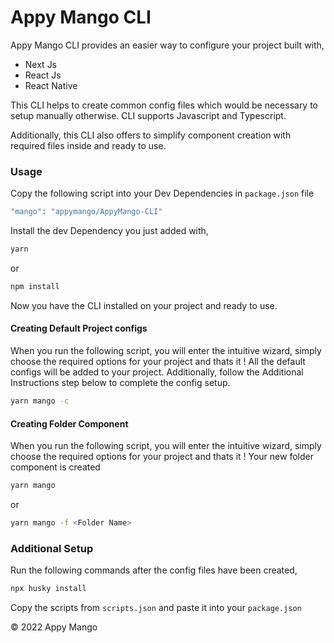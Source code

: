 # Appy Mango CLI

Appy Mango CLI provides an easier way to configure your project built with,

- Next Js
- React Js
- React Native

This CLI helps to create common config files which would be necessary to setup manually otherwise. CLI supports Javascript and Typescript.

Additionally, this CLI also offers to simplify component creation with required files inside and ready to use.

### Usage

Copy the following script into your Dev Dependencies in `package.json` file

```bash
"mango": "appymango/AppyMango-CLI"
```

Install the dev Dependency you just added with,

```bash
yarn
```

or

```bash
npm install
```

Now you have the CLI installed on your project and ready to use.

#### Creating Default Project configs

When you run the following script, you will enter the intuitive wizard, simply choose the required options for your project and thats it ! All the default configs will be added to your project. Additionally, follow the Additional Instructions step below to complete the config setup.

```bash
yarn mango -c
```

#### Creating Folder Component

When you run the following script, you will enter the intuitive wizard, simply choose the required options for your project and thats it ! Your new folder component is created

```bash
yarn mango
```

or

```bash
yarn mango -f <Folder Name>
```

### Additional Setup

Run the following commands after the config files have been created,

```bash
npx husky install
```

Copy the scripts from `scripts.json` and paste it into your `package.json`

© 2022 Appy Mango

